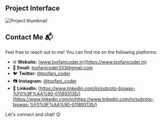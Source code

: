 ## Project Interface

![Project thumbnail](https://res.cloudinary.com/dxrbrkfvv/image/upload/v1693909240/github/screencapture-localhost-3000-2023-09-05-15_49_39_bqtmtb.png)


## Contact Me 📬

Feel free to reach out to me! You can find me on the following platforms:

- 🌐 **Website:** [www.toofanicoder.in](https://www.toofanicoder.in)
- 📧 **Email:** [toofanicoder333@gmail.com](mailto:toofanicoder333@gmail.com)
- 🐦 **Twitter:** [@toofani_coder](https://twitter.com/toofani_coder)
- 📷 **Instagram:** [@toofani_coder](https://www.instagram.com/toofani_coder)
- 👔 **LinkedIn:** [https://www.linkedin.com/in/subroto-biswas-%F0%9F%AA%90-011893135/](https://www.linkedin.com/in/https://www.linkedin.com/in/subroto-biswas-%F0%9F%AA%90-011893135/)

Let's connect and chat! 😊
